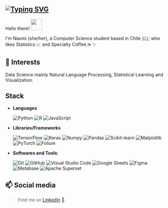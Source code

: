 [![Typing SVG](https://readme-typing-svg.herokuapp.com?font=Fira+Code&pause=1000&color=2000F7C2&multiline=true&width=435&height=100&lines=+Naomi+Cautivo+B.;Computer+Science+Student+%40+UChile)](https://git.io/typing-svg)
---- 

Hello there! <img src="https://media.giphy.com/media/hvRJCLFzcasrR4ia7z/giphy.gif" width="35">

I'm Naomi (she/her), a Computer Science student based in Chile :chile: who likes Statistics :chart_with_upwards_trend: and Specialty Coffee.:coffee: ✨

 💬 Interests
---

Data Science mainly Natural Language Processing, Statistical Learning and Visualization.


Stack
---
- **Languages**
    
    ![Python](https://img.shields.io/badge/Python%20-%2314354C.svg?style=for-the-badge&logo=python&logoColor=white) 
    ![R](https://img.shields.io/badge/R-276DC3?style=for-the-badge&logo=r&logoColor=white) 
    ![JavaScript](https://img.shields.io/badge/JavaScript%20-%23F7DF1E.svg?style=for-the-badge&logo=javascript&logoColor=black)

- **Libraries/Frameworks**

    ![TensorFlow](https://img.shields.io/badge/TensorFlow-%23FF6F00.svg?style=for-the-badge&logo=tensorflow&logoColor=white)
    ![Keras](https://img.shields.io/badge/Keras-FF0000?style=for-the-badge&logo=keras&logoColor=white)
    ![Numpy](https://img.shields.io/badge/Numpy-777BB4?style=for-the-badge&logo=numpy&logoColor=white)
    ![Pandas](https://img.shields.io/badge/Pandas-%23150458.svg?style=for-the-badge&logo=pandas&logoColor=white)
    ![Scikit-learn](https://img.shields.io/badge/scikit--learn-%23F7931E.svg?style=for-the-badge&logo=scikit-learn&logoColor=white)
    ![Matplotlib](https://img.shields.io/badge/Matplotlib-%23E20000.svg?style=for-the-badge&logo=matplotlib&logoColor=white)
    ![PyTorch](https://img.shields.io/badge/PyTorch-EE4C2C?style=for-the-badge&logo=pytorch&logoColor=white)
    ![Folium](https://a11ybadges.com/badge?logo=folium)


- **Softwares and Tools**:

    ![Git](https://img.shields.io/badge/git-%23F05033.svg?style=for-the-badge&logo=git&logoColor=white)
    ![GitHub](https://img.shields.io/badge/github-%23121011.svg?style=for-the-badge&logo=github&logoColor=white)
    ![Visual Studio Code](https://img.shields.io/badge/Visual%20Studio%20Code-0078d7.svg?style=for-the-badge&logo=visual-studio-code&logoColor=white)
    ![Google Sheets](https://img.shields.io/badge/Google%20Sheets%20-%252334A853.svg?style=for-the-badge&logo=google%20sheets&logoColor=white)
    ![Figma](https://img.shields.io/badge/Figma-%23F24E1E.svg?style=for-the-badge&logo=figma&logoColor=white)
    ![Metabase](https://img.shields.io/badge/Metabase-509EE3?style=for-the-badge&logo=metabase&logoColor=fff)
    ![Apache Superset](https://img.shields.io/badge/Apache%20Superset-navy?style=for-the-badge)


📫 Social media
---

> Find me on [LinkedIn](https://www.linkedin.com/in/ncautivob/) :link:.
